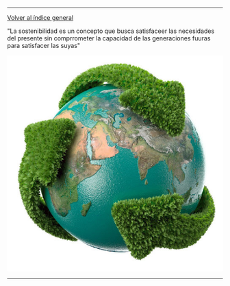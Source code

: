 
---------------------------


[Volver al índice general](README.md)

"La sostenibilidad es un concepto que busca satisfaceer las necesidades del presente sin comprrometer la capacidad de las generaciones fuuras para satisfacer las suyas"

![img](UD1/img/planeta.jpg)


----------------------------

